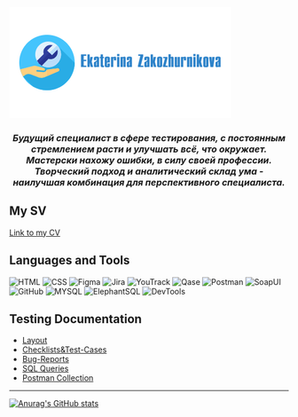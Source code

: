 ![Header](https://github.com/ZaKaterina/ZaKaterina/blob/main/assets/logo.png)

### <center> *Будущий специалист в сфере тестирования, с постоянным стремлением расти и улучшать всё, что окружает. Мастерски нахожу ошибки, в силу своей профессии. Творческий подход и аналитический склад ума - наилучшая комбинация для перспективного специалиста.*

## My SV
[Link to my CV]()

## Languages and Tools
![HTML](https://img.shields.io/badge/-HTML-AFEEEE?style=for-the-badge&logo=appveyor)
![CSS](https://img.shields.io/badge/-CSS-AFEEEE?style=for-the-badge&logo=appveyor)
![Figma](https://img.shields.io/badge/-Figma-AFEEEE?style=for-the-badge&logo=Figma&logoColor=8A2BE2)
![Jira](https://img.shields.io/badge/-Jira-AFEEEE?style=for-the-badge&logo=Jira&logoColor=0000FF)
![YouTrack](https://img.shields.io/badge/-YouTrack-AFEEEE?style=for-the-badge&logo=YouTrack)
![Qase](https://img.shields.io/badge/-Qase-AFEEEE?style=for-the-badge&logo=Qase&logoColor=1E90FF)
![Postman](https://img.shields.io/badge/-Postman-AFEEEE?style=for-the-badge&logo=Postman&logoColor=FF7F50)
![SoapUI](https://img.shields.io/badge/-Soap_UI-AFEEEE?style=for-the-badge&logo=Soap_UI)
![GitHub](https://img.shields.io/badge/-GitHub-AFEEEE?style=for-the-badge&logo=GitHub&logoColor=000000)
![MYSQL](https://img.shields.io/badge/-MySQL-AFEEEE?style=for-the-badge&logo=MySQL&logoColor=D2691E)
![ElephantSQL](https://img.shields.io/badge/-ElephantSQL-AFEEEE?style=for-the-badge&logo=ElephantSQL)
![DevTools](https://img.shields.io/badge/-DevTools-AFEEEE?style=for-the-badge&logo=DevTools)


## Testing Documentation

- [Layout](https://github.com/ZaKaterina/Layout.git)
- [Checklists&Test-Cases](https://github.com/ZaKaterina/Checklist-Test-Case.git)
- [Bug-Reports]()
- [SQL Queries]()
- [Postman Collection]()


____


[![Anurag's GitHub stats](https://github-readme-stats.vercel.app/api?username=ZaKaterina&show_icons=true)](https://github.com/anuraghazra/github-readme-stats)


